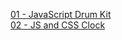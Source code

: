 [01 - JavaScript Drum Kit](https://lovely-dieffenbachia-a669c4.netlify.app/)  
[02 - JS and CSS Clock](https://dainty-cajeta-39032b.netlify.app/)